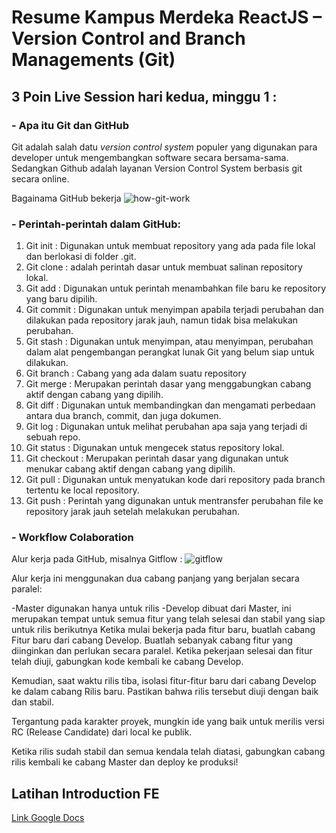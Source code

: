 # Resume Kampus Merdeka ReactJS – Version Control and Branch Managements (Git)

## 3 Poin Live Session hari kedua, minggu 1 :
### - Apa itu Git dan GitHub

Git adalah salah datu *version control system* populer yang digunakan para developer untuk mengembangkan software secara bersama-sama. Sedangkan Github adalah layanan Version Control System berbasis git secara online.

Bagainama GitHub bekerja
![how-git-work](https://github.com/indrakurr/react_indra-kurniawan/assets/122657032/73431b74-6f11-41d2-8569-6741b6308d09)


### - Perintah-perintah dalam GitHub:

1. Git init : Digunakan untuk membuat repository yang ada pada file lokal dan berlokasi di folder .git. 
2. Git clone : adalah perintah dasar untuk membuat salinan repository lokal.
3. Git add : Digunakan untuk perintah menambahkan file baru ke repository yang baru dipilih. 
4. Git commit : Digunakan untuk menyimpan apabila terjadi perubahan dan dilakukan pada repository jarak jauh, namun tidak bisa melakukan perubahan. 
5. Git stash : Digunakan untuk menyimpan, atau menyimpan, perubahan dalam alat pengembangan perangkat lunak Git yang belum siap untuk dilakukan.
6. Git branch : Cabang yang ada dalam suatu repository
7. Git merge : Merupakan perintah dasar yang menggabungkan cabang aktif dengan cabang yang dipilih.
8. Git diff : Digunakan untuk membandingkan dan mengamati perbedaan antara dua branch, commit, dan juga dokumen.
9. Git log : Digunakan untuk melihat perubahan apa saja yang terjadi di sebuah repo.
10. Git status : Digunakan untuk mengecek status repository lokal.
11. Git checkout : Merupakan perintah dasar yang digunakan untuk menukar cabang aktif dengan cabang yang dipilih. 
12. Git pull : Digunakan untuk menyatukan kode dari repository pada branch tertentu ke local repository.
13. Git push : Perintah yang digunakan untuk mentransfer perubahan file ke repository jarak jauh setelah melakukan perubahan.

### - Workflow Colaboration

Alur kerja pada GitHub, misalnya Gitflow : 
![gitflow](https://github.com/indrakurr/react_indra-kurniawan/assets/122657032/a89b9560-5fd5-43bc-a923-d1287e24914c)

Alur kerja ini menggunakan dua cabang panjang yang berjalan secara paralel:

-Master
digunakan hanya untuk rilis
-Develop
dibuat dari Master, ini merupakan tempat untuk semua fitur yang telah selesai dan stabil yang siap untuk rilis berikutnya
Ketika mulai bekerja pada fitur baru, buatlah cabang Fitur baru dari cabang Develop. Buatlah sebanyak cabang fitur yang diinginkan dan perlukan secara paralel. Ketika pekerjaan selesai dan fitur telah diuji, gabungkan kode kembali ke cabang Develop.

Kemudian, saat waktu rilis tiba, isolasi fitur-fitur baru dari cabang Develop ke dalam cabang Rilis baru. Pastikan bahwa rilis tersebut diuji dengan baik dan stabil.

Tergantung pada karakter proyek, mungkin ide yang baik untuk merilis versi RC (Release Candidate) dari local ke publik.

Ketika rilis sudah stabil dan semua kendala telah diatasi, gabungkan cabang rilis kembali ke cabang Master dan deploy ke produksi!

## Latihan Introduction FE
[Link Google Docs](https://docs.google.com/document/d/1zQYgLcPMPr_kFmNRoph0q48PSw3s7VAI0QNU6bbQcfE/edit?usp=sharing)